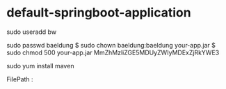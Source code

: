 # default-springboot-application



sudo useradd bw


sudo passwd baeldung
$ sudo chown baeldung:baeldung your-app.jar
$ sudo chmod 500 your-app.jar
MmZhMzliZGE5MDUyZWIyMDExZjRkYWE3




sudo yum install maven


FilePath : 


